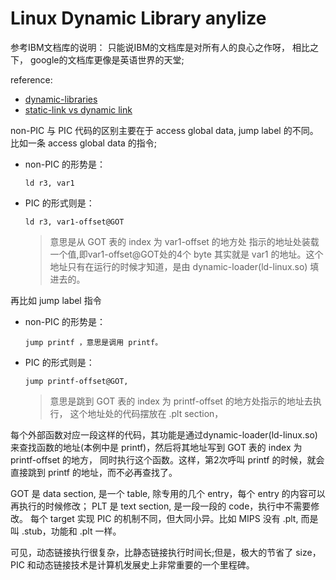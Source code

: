 # Linux Dynamic Library anylize

参考IBM文档库的说明： 只能说IBM的文档库是对所有人的良心之作呀， 相比之下， google的文档库更像是英语世界的天堂;

reference:

* [dynamic-libraries](http://www.ibm.com/developerworks/cn/linux/l-dynamic-libraries/)
* [static-link vs dynamic link](http://stackoverflow.com/questions/1993390/static-linking-vs-dynamic-linking)

non-PIC 与 PIC 代码的区别主要在于 access global data, jump label 的不同。比如一条 access global data 的指令;

* non-PIC 的形势是：
  ```
  ld r3, var1  
  ```

* PIC 的形式则是：
  ```
  ld r3, var1-offset@GOT
  ```

  > 意思是从 GOT 表的 index 为 var1-offset 的地方处
  > 指示的地址处装载一个值,即var1-offset@GOT处的4个 byte 其实就是 var1 的地址。这个地址只有在运行的时候才知道，是由 dynamic-loader\(ld-linux.so\) 填进去的。


再比如 jump label 指令

* non-PIC 的形势是：
  ```
  jump printf ，意思是调用 printf。
  ```

* PIC 的形式则是：
  ```
  jump printf-offset@GOT,
  ```

  > 意思是跳到 GOT 表的 index 为 printf-offset 的地方处指示的地址去执行，
  > 这个地址处的代码摆放在 .plt section，


每个外部函数对应一段这样的代码，其功能是通过dynamic-loader\(ld-linux.so\) 来查找函数的地址\(本例中是 printf\)，然后将其地址写到 GOT 表的 index 为 printf-offset 的地方，
同时执行这个函数。这样，第2次呼叫 printf 的时候，就会直接跳到 printf 的地址，而不必再查找了。

GOT 是 data section, 是一个 table, 除专用的几个 entry，每个 entry 的内容可以再执行的时候修改；
PLT 是 text section, 是一段一段的 code，执行中不需要修改。
每个 target 实现 PIC 的机制不同，但大同小异。比如 MIPS 没有 .plt, 而是叫 .stub，功能和 .plt 一样。

可见，动态链接执行很复杂，比静态链接执行时间长;但是，极大的节省了 size，PIC 和动态链接技术是计算机发展史上非常重要的一个里程碑。

